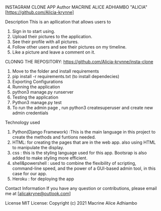 INSTAGRAM CLONE APP 
Author
MACRINE ALICE ADHIAMBO "ALICIA"[https://github.com/Alicia-krynne]

Description
This is an apllication that allows users to
1. Sign in to start using.
2. Upload their pictures to the application.
3. See their profile with all pictures.
4. Follow other users and see their pictures on my timeline.
5. Like a picture and leave a comment on it.


CLONNG THE  REPOSITORY:
https://github.com/Alicia-krynne/insta-clone
1. Move to the folder and install requirements
2. pip install -r requirements.txt (to  install dependecies)
3. Exporting Configurations
4. Running the application
5. python3 manage.py runserver
6. Testing the application
7. Python3 manage.py test
8. To  run  the  admin page , run python3 createsuperuser and  create new  admin  credentials


Technology used
1. Python(Django Framework) :This is the main language in this project to create the methods and funtions needed. 
2. HTML: for creating the pages that are in the web app. also using HTML to manipulate the display. 
3. css : this is the styling language used for this app. Bootsrap is also added to make styling more efficient. 
4. shell&powershell : used to combine the flexibility of scripting, command-line speed, and the power of a GUI-based admin tool, in this case for our app.
5. Heroku :  for deploying the  app 


Contact Information
If you have any question or contributions, please email me at [alicakryne@outlook.com]

License
MIT License:
Copyright (c) 2021 Macrine Alice Adhiambo